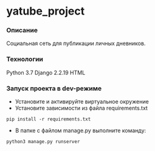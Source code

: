 # yatube_project
### Описание
Социальная сеть для публикации личных дневников.
### Технологии
Python 3.7
Django 2.2.19
HTML
### Запуск проекта в dev-режиме
- Установите и активируйте виртуальное окружение
- Установите зависимости из файла requirements.txt
```
pip install -r requirements.txt
``` 
- В папке с файлом manage.py выполните команду:
```
python3 manage.py runserver
```
